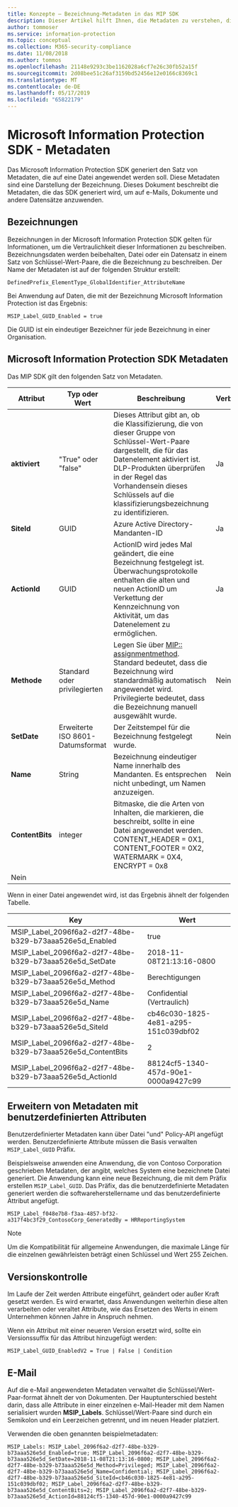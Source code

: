 ```yaml
---
title: Konzepte – Bezeichnung-Metadaten in das MIP SDK
description: Dieser Artikel hilft Ihnen, die Metadaten zu verstehen, die von der Microsoft Information Protection SDK generiert wird.
author: tommoser
ms.service: information-protection
ms.topic: conceptual
ms.collection: M365-security-compliance
ms.date: 11/08/2018
ms.author: tommos
ms.openlocfilehash: 21148e9293c3be1162028a6cf7e26c30fb52a15f
ms.sourcegitcommit: 2d08bee51c26af3159bd52456e12e0166c8369c1
ms.translationtype: MT
ms.contentlocale: de-DE
ms.lasthandoff: 05/17/2019
ms.locfileid: "65822179"
---
```

# <a name="microsoft-information-protection-sdk---metadata"></a>Microsoft Information Protection SDK - Metadaten

Das Microsoft Information Protection SDK generiert den Satz von Metadaten, die auf eine Datei angewendet werden soll. Diese Metadaten sind eine Darstellung der Bezeichnung. Dieses Dokument beschreibt die Metadaten, die das SDK generiert wird, um auf e-Mails, Dokumente und andere Datensätze anzuwenden.

## <a name="labels"></a>Bezeichnungen

Bezeichnungen in der Microsoft Information Protection SDK gelten für Informationen, um die Vertraulichkeit dieser Informationen zu beschreiben. Bezeichnungsdaten werden beibehalten, Datei oder ein Datensatz in einem Satz von Schlüssel-Wert-Paare, die die Bezeichnung zu beschreiben. Der Name der Metadaten ist auf der folgenden Struktur erstellt:

`DefinedPrefix_ElementType_GlobalIdentifier_AttributeName`

Bei Anwendung auf Daten, die mit der Bezeichnung Microsoft Information Protection ist das Ergebnis:

`MSIP_Label_GUID_Enabled = true`

Die GUID ist ein eindeutiger Bezeichner für jede Bezeichnung in einer Organisation.

## <a name="microsoft-information-protection-sdk-metadata"></a>Microsoft Information Protection SDK Metadaten

Das MIP SDK gilt den folgenden Satz von Metadaten.

| Attribut | Typ oder Wert                 | Beschreibung                                                                                                                                                                                                                                        | Verbindlich |
|-----------|-------------------------------|----------------------------------------------------------------------------------------------------------------------------------------------------------------------------------------------------------------------------------------------------|-----------|
| **aktiviert**   | "True" oder "false"                 | Dieses Attribut gibt an, ob die Klassifizierung, die von dieser Gruppe von Schlüssel-Wert-Paare dargestellt, die für das Datenelement aktiviert ist. DLP-Produkten überprüfen in der Regel das Vorhandensein dieses Schlüssels auf die klassifizierungsbezeichnung zu identifizieren. | Ja       |
| **SiteId**    | GUID                          | Azure Active Directory-Mandanten-ID                                                                                                                                                                                                                   | Ja       |
| **ActionId**  | GUID                          | ActionID wird jedes Mal geändert, die eine Bezeichnung festgelegt ist. Überwachungsprotokolle enthalten die alten und neuen ActionID um Verkettung der Kennzeichnung von Aktivität, um das Datenelement zu ermöglichen.                                                                                 | Ja       |
| **Methode**    | Standard oder privilegierten        | Legen Sie über [MIP:: assignmentmethod](reference/mip-enums-and-structs.md#assignmentmethod). Standard bedeutet, dass die Bezeichnung wird standardmäßig automatisch angewendet wird. Privilegierte bedeutet, dass die Bezeichnung manuell ausgewählt wurde.                                                                                                                                                                                                                 | Nein        |
| **SetDate**   | Erweiterte ISO 8601-Datumsformat | Der Zeitstempel für die Bezeichnung festgelegt wurde.                                                                                                                                                                                                              | Nein        |
| **Name**      | String                        | Bezeichnung eindeutiger Name innerhalb des Mandanten. Es entsprechen nicht unbedingt, um Namen anzuzeigen.                                                                                                                                                              | Nein      |
| **ContentBits** | integer | Bitmaske, die die Arten von Inhalten, die markieren, die beschreibt, sollte in eine Datei angewendet werden. CONTENT_HEADER = 0X1, CONTENT_FOOTER = 0X2, WATERMARK = 0X4, ENCRYPT = 0x8
 | Nein |

Wenn in einer Datei angewendet wird, ist das Ergebnis ähnelt der folgenden Tabelle.

| Key                                                         | Wert                                |
|-------------------------------------------------------------|--------------------------------------|
| MSIP_Label_2096f6a2-d2f7-48be-b329-b73aaa526e5d_Enabled     | true                                 |
| MSIP_Label_2096f6a2-d2f7-48be-b329-b73aaa526e5d_SetDate     | 2018-11-08T21:13:16-0800             |
| MSIP_Label_2096f6a2-d2f7-48be-b329-b73aaa526e5d_Method      | Berechtigungen                           |
| MSIP_Label_2096f6a2-d2f7-48be-b329-b73aaa526e5d_Name        | Confidential (Vertraulich)                         |
| MSIP_Label_2096f6a2-d2f7-48be-b329-b73aaa526e5d_SiteId      | cb46c030-1825-4e81-a295-151c039dbf02 |
| MSIP_Label_2096f6a2-d2f7-48be-b329-b73aaa526e5d_ContentBits | 2                                    |
| MSIP_Label_2096f6a2-d2f7-48be-b329-b73aaa526e5d_ActionId    | 88124cf5-1340-457d-90e1-0000a9427c99 |

## <a name="extending-metadata-with-custom-attributes"></a>Erweitern von Metadaten mit benutzerdefinierten Attributen

Benutzerdefinierter Metadaten kann über Datei "und" Policy-API angefügt werden. Benutzerdefinierte Attribute müssen die Basis verwalten `MSIP_Label_GUID` Präfix. 

Beispielsweise anwenden eine Anwendung, die von Contoso Corporation geschrieben Metadaten, der angibt, welches System eine bezeichnete Datei generiert. Die Anwendung kann eine neue Bezeichnung, die mit dem Präfix erstellen `MSIP_Label_GUID`. Das Präfix, das die benutzerdefinierte Metadaten generiert werden die softwareherstellername und das benutzerdefinierte Attribut angefügt.

```
MSIP_Label_f048e7b8-f3aa-4857-bf32-a317f4bc3f29_ContosoCorp_GeneratedBy = HRReportingSystem
```

> [!Note]
> Um die Kompatibilität für allgemeine Anwendungen, die maximale Länge für die einzelnen gewährleisten beträgt einen Schlüssel und Wert 255 Zeichen.

## <a name="versioning"></a>Versionskontrolle

Im Laufe der Zeit werden Attribute eingeführt, geändert oder außer Kraft gesetzt werden. Es wird erwartet, dass Anwendungen weiterhin diese alten verarbeiten oder veraltet Attribute, wie das Ersetzen des Werts in einem Unternehmen können Jahre in Anspruch nehmen.

Wenn ein Attribut mit einer neueren Version ersetzt wird, sollte ein Versionssuffix für das Attribut hinzugefügt werden:

`MSIP_Label_GUID_EnabledV2 = True | False | Condition`

## <a name="email"></a>E-Mail

Auf die e-Mail angewendeten Metadaten verwaltet die Schlüssel/Wert-Paar-format ähnelt der von Dokumenten. Der Hauptunterschied besteht darin, dass alle Attribute in einer einzelnen e-Mail-Header mit dem Namen serialisiert wurden **MSIP_Labels**. Schlüssel/Wert-Paare sind durch ein Semikolon und ein Leerzeichen getrennt, und im neuen Header platziert.

Verwenden die oben genannten beispielmetadaten:

```
MSIP_Labels: MSIP_Label_2096f6a2-d2f7-48be-b329-b73aaa526e5d_Enabled=true; MSIP_Label_2096f6a2-d2f7-48be-b329-b73aaa526e5d_SetDate=2018-11-08T21:13:16-0800; MSIP_Label_2096f6a2-d2f7-48be-b329-b73aaa526e5d_Method=Privileged; MSIP_Label_2096f6a2-d2f7-48be-b329-b73aaa526e5d_Name=Confidential; MSIP_Label_2096f6a2-d2f7-48be-b329-b73aaa526e5d_SiteId=cb46c030-1825-4e81-a295-151c039dbf02; MSIP_Label_2096f6a2-d2f7-48be-b329-b73aaa526e5d_ContentBits=2; MSIP_Label_2096f6a2-d2f7-48be-b329-b73aaa526e5d_ActionId=88124cf5-1340-457d-90e1-0000a9427c99
```
